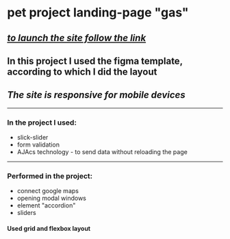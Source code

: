 # pet project landing-page "gas"


## [_to launch the site follow the link_](https://krutikowweb.github.io/site-gaz/)

## In this project I used the figma template, according to which I did the layout

## ___The site is responsive for mobile devices___
---
### In the project I used:

- slick-slider
- form validation
- AJAcs technology - to send data without reloading the page
---
### Performed in the project:

- connect google maps
- opening modal windows
- element "accordion"
- sliders

#### Used grid and flexbox layout